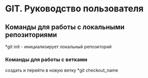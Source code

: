 # GIT. Руководство пользователя
## Команды для работы с локальными репозиториями
*git init - инициализирует локальный репозиторий
### Команды для работы с ветками
создать и перейти в новую ветку
*git checkout_name 